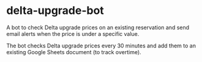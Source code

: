 # delta-upgrade-bot

A bot to check Delta upgrade prices on an existing reservation and send email alerts when the price is under a specific value.

The bot checks Delta upgrade prices every 30 minutes and add them to an existing Google Sheets document (to track overtime).
